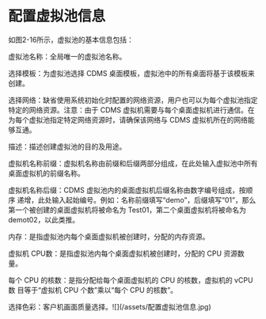 # **配置虚拟池信息**

如图2-16所示，虚拟池的基本信息包括：

虚拟池名称：全局唯一的虚拟池名称。

选择模板：为虚拟池选择 CDMS 桌面模板，虚拟池中的所有桌面将基于该模板来创建。

选择网络：缺省使用系统初始化时配置的网络资源，用户也可以为每个虚拟池指定特定的网络资源。注意：由于 CDMS 虚拟机需要与每个桌面虚拟机进行通信。在为每个虚拟池指定特定网络资源时，请确保该网络与 CDMS 虚拟机所在的网络能够互通。

描述：描述创建虚拟池的目的及用途。

虚拟机名称前缀：虚拟机名称由前缀和后缀两部分组成，在此处输入虚拟池中所有桌面虚拟机的前缀名称。

虚拟机名称后缀：CDMS 虚拟池内的桌面虚拟机后缀名称由数字编号组成，按顺序 递增，此处输入起始编号。例如：名称前缀填写“demo”，后缀填写“01”，那么第一个被创建的桌面虚拟机将被命名为 Test01，第二个桌面虚拟机将被命名为demot02，以此类推。 

内存：是指虚拟池内每个桌面虚拟机被创建时，分配的内存资源。

虚拟机 CPU数：是指虚拟池内每个桌面虚拟机被创建时，分配的 CPU 资源数 量。

每个 CPU 的核数：是指分配给每个桌面虚拟机的 CPU 的核数，虚拟机的 vCPU 数 目等于“虚拟机 CPU 个数”乘以“每个 CPU 的核数”。

选择色彩：客户机画面质量选择。!\[\]\(/assets/配置虚拟池信息.jpg\)



